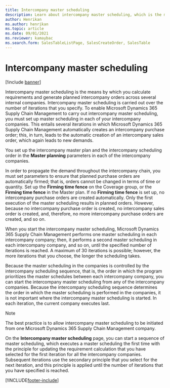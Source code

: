 ```yaml
---
title: Intercompany master scheduling
description: Learn about intercompany master scheduling, which is the means by which you calculate requirements and generate planned intercompany orders.
author: Henrikan
ms.author: henrikan
ms.topic: article
ms.date: 09/01/2021
ms.reviewer: kamaybac
ms.search.form: SalesTableListPage, SalesCreateOrder, SalesTable
---
```


# Intercompany master scheduling

[!include [banner](../../includes/banner.md)]

Intercompany master scheduling is the means by which you calculate requirements and generate planned intercompany orders across several internal companies. Intercompany master scheduling is carried out over the number of iterations that you specify. To enable Microsoft Dynamics 365 Supply Chain Management to carry out intercompany master scheduling, you must set up master scheduling in each of your intercompany companies. This entails several iterations in which Microsoft Dynamics 365 Supply Chain Management automatically creates an intercompany purchase order; this, in turn, leads to the automatic creation of an intercompany sales order, which again leads to new demands.

You set up the intercompany master plan and the intercompany scheduling order in the **Master planning** parameters in each of the intercompany companies.

In order to propagate the demand throughout the intercompany chain, you must set parameters to ensure that planned purchase orders are automatically firmed; that is, orders cannot be changed in terms of time or quantity. Set up the **Firming time fence** on the Coverage group, or the **Firming time fence** in the Master plan. If no **Firming time fence** is set up, no intercompany purchase orders are created automatically. Only the first execution of the master scheduling results in planned orders. However, because no intercompany purchase order is created, no intercompany sales order is created, and, therefore, no more intercompany purchase orders are created, and so on.

When you start the intercompany master scheduling, Microsoft Dynamics 365 Supply Chain Management performs one master scheduling in each intercompany company; then, it performs a second master scheduling in each intercompany company, and so on, until the specified number of iterations is reached. A maximum of 30 iterations is possible; however, the more iterations that you choose, the longer the scheduling takes.

Because the master scheduling in the companies is controlled by the intercompany scheduling sequence, that is, the order in which the program prioritizes the master schedules between each intercompany company, you can start the intercompany master scheduling from any of the intercompany companies. Because the intercompany scheduling sequence determines the order in which the master scheduling is performed in the companies, it is not important where the intercompany master scheduling is started. In each iteration, the current company executes last.

> [!NOTE]
> The best practice is to allow intercompany master scheduling to be initiated from one Microsoft Dynamics 365 Supply Chain Management company.

On the **Intercompany master scheduling** page, you can start a sequence of master scheduling, which executes a master scheduling the first time with the principle for updating the requirement calculation that you have selected for the first iteration for all the intercompany companies. Subsequent iterations use the secondary principle that you select for the next iteration, and this principle is applied until the number of iterations that you have specified is reached.

[!INCLUDE[footer-include](../../includes/footer-banner.md)]
